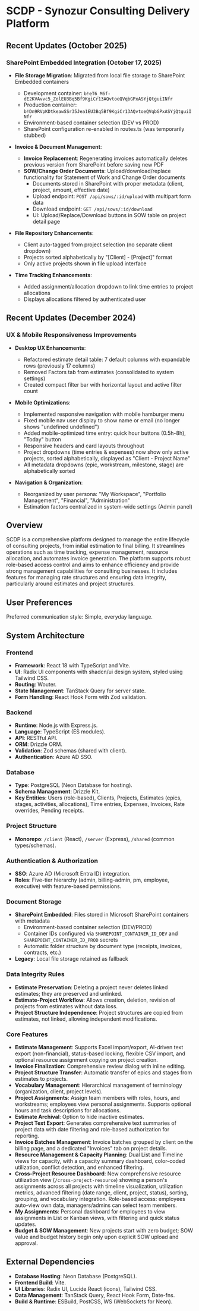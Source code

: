 # SCDP - Synozur Consulting Delivery Platform

## Recent Updates (October 2025)
### SharePoint Embedded Integration (October 17, 2025)
- **File Storage Migration**: Migrated from local file storage to SharePoint Embedded containers
  - Development container: `b!eT6_M6f-dE2KVAvvc5_ZolEU3Bq5Bf9KgiCr13AQvtoeQVqbGPxASYjQtguiINfr`
  - Production container: `b!Dn9RVpKDtkeawSSr35Jea1EU3Bq5Bf9KgiCr13AQvtoeQVqbGPxASYjQtguiINfr`
  - Environment-based container selection (DEV vs PROD)
  - SharePoint configuration re-enabled in routes.ts (was temporarily stubbed)
  
- **Invoice & Document Management**:
  - **Invoice Replacement**: Regenerating invoices automatically deletes previous version from SharePoint before saving new PDF
  - **SOW/Change Order Documents**: Upload/download/replace functionality for Statement of Work and Change Order documents
    - Documents stored in SharePoint with proper metadata (client, project, amount, effective date)
    - Upload endpoint: `POST /api/sows/:id/upload` with multipart form data
    - Download endpoint: `GET /api/sows/:id/download`
    - UI: Upload/Replace/Download buttons in SOW table on project detail page
  
- **File Repository Enhancements**:
  - Client auto-tagged from project selection (no separate client dropdown)
  - Projects sorted alphabetically by "[Client] - [Project]" format
  - Only active projects shown in file upload interface
  
- **Time Tracking Enhancements**:
  - Added assignment/allocation dropdown to link time entries to project allocations
  - Displays allocations filtered by authenticated user

## Recent Updates (December 2024)
### UX & Mobile Responsiveness Improvements
- **Desktop UX Enhancements**:
  - Refactored estimate detail table: 7 default columns with expandable rows (previously 17 columns)
  - Removed Factors tab from estimates (consolidated to system settings)
  - Created compact filter bar with horizontal layout and active filter count
  
- **Mobile Optimizations**:
  - Implemented responsive navigation with mobile hamburger menu
  - Fixed mobile nav user display to show name or email (no longer shows "undefined undefined")
  - Added mobile-optimized time entry: quick hour buttons (0.5h-8h), "Today" button
  - Responsive headers and card layouts throughout
  - Project dropdowns (time entries & expenses) now show only active projects, sorted alphabetically, displayed as "Client - Project Name"
  - All metadata dropdowns (epic, workstream, milestone, stage) are alphabetically sorted

- **Navigation & Organization**:
  - Reorganized by user persona: "My Workspace", "Portfolio Management", "Financial", "Administration"
  - Estimation factors centralized in system-wide settings (Admin panel)

## Overview
SCDP is a comprehensive platform designed to manage the entire lifecycle of consulting projects, from initial estimation to final billing. It streamlines operations such as time tracking, expense management, resource allocation, and automates invoice generation. The platform supports robust role-based access control and aims to enhance efficiency and provide strong management capabilities for consulting businesses. It includes features for managing rate structures and ensuring data integrity, particularly around estimates and project structures.

## User Preferences
Preferred communication style: Simple, everyday language.

## System Architecture

### Frontend
- **Framework**: React 18 with TypeScript and Vite.
- **UI**: Radix UI components with shadcn/ui design system, styled using Tailwind CSS.
- **Routing**: Wouter.
- **State Management**: TanStack Query for server state.
- **Form Handling**: React Hook Form with Zod validation.

### Backend
- **Runtime**: Node.js with Express.js.
- **Language**: TypeScript (ES modules).
- **API**: RESTful API.
- **ORM**: Drizzle ORM.
- **Validation**: Zod schemas (shared with client).
- **Authentication**: Azure AD SSO.

### Database
- **Type**: PostgreSQL (Neon Database for hosting).
- **Schema Management**: Drizzle Kit.
- **Key Entities**: Users (role-based), Clients, Projects, Estimates (epics, stages, activities, allocations), Time entries, Expenses, Invoices, Rate overrides, Pending receipts.

### Project Structure
- **Monorepo**: `/client` (React), `/server` (Express), `/shared` (common types/schemas).

### Authentication & Authorization
- **SSO**: Azure AD (Microsoft Entra ID) integration.
- **Roles**: Five-tier hierarchy (admin, billing-admin, pm, employee, executive) with feature-based permissions.

### Document Storage
- **SharePoint Embedded**: Files stored in Microsoft SharePoint containers with metadata
  - Environment-based container selection (DEV/PROD)
  - Container IDs configured via `SHAREPOINT_CONTAINER_ID_DEV` and `SHAREPOINT_CONTAINER_ID_PROD` secrets
  - Automatic folder structure by document type (receipts, invoices, contracts, etc.)
- **Legacy**: Local file storage retained as fallback

### Data Integrity Rules
- **Estimate Preservation**: Deleting a project never deletes linked estimates; they are preserved and unlinked.
- **Estimate-Project Workflow**: Allows creation, deletion, revision of projects from estimates without data loss.
- **Project Structure Independence**: Project structures are copied from estimates, not linked, allowing independent modifications.

### Core Features
- **Estimate Management**: Supports Excel import/export, AI-driven text export (non-financial), status-based locking, flexible CSV import, and optional resource assignment copying on project creation.
- **Invoice Finalization**: Comprehensive review dialog with inline editing.
- **Project Structure Transfer**: Automatic transfer of epics and stages from estimates to projects.
- **Vocabulary Management**: Hierarchical management of terminology (organization, client, project levels).
- **Project Assignments**: Assign team members with roles, hours, and workstreams; employees view personal assignments. Supports optional hours and task descriptions for allocations.
- **Estimate Archival**: Option to hide inactive estimates.
- **Project Text Export**: Generates comprehensive text summaries of project data with date filtering and role-based authorization for reporting.
- **Invoice Batches Management**: Invoice batches grouped by client on the billing page, and a dedicated "Invoices" tab on project details.
- **Resource Management & Capacity Planning**: Dual List and Timeline views for capacity, with a capacity summary dashboard, color-coded utilization, conflict detection, and enhanced filtering.
- **Cross-Project Resource Dashboard**: New comprehensive resource utilization view (`/cross-project-resource`) showing a person's assignments across all projects with timeline visualization, utilization metrics, advanced filtering (date range, client, project, status), sorting, grouping, and vocabulary integration. Role-based access: employees auto-view own data, managers/admins can select team members.
- **My Assignments**: Personal dashboard for employees to view assignments in List or Kanban views, with filtering and quick status updates.
- **Budget & SOW Management**: New projects start with zero budget; SOW value and budget history begin only upon explicit SOW upload and approval.

## External Dependencies

- **Database Hosting**: Neon Database (PostgreSQL).
- **Frontend Build**: Vite.
- **UI Libraries**: Radix UI, Lucide React (icons), Tailwind CSS.
- **Data Management**: TanStack Query, React Hook Form, Date-fns.
- **Build & Runtime**: ESBuild, PostCSS, WS (WebSockets for Neon).